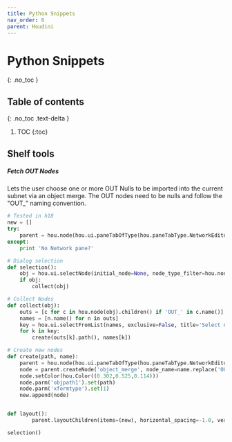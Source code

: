 ```yaml
---
title: Python Snippets
nav_order: 6
parent: Houdini
---
```


# Python Snippets
{: .no_toc }

## Table of contents
{: .no_toc .text-delta }

1. TOC
{:toc}

## Shelf tools
##### Fetch OUT Nodes
Lets the user choose one or more OUT Nulls to be imported into the current subnet via an object merge. The OUT nodes need to be nulls and follow the "OUT_" naming convention.
```python
# Tested in h18
new = []
try:
    parent = hou.node(hou.ui.paneTabOfType(hou.paneTabType.NetworkEditor).pwd().path())
except:
    print 'No Network pane?'

# Dialog selection
def selection():
    obj = hou.ui.selectNode(initial_node=None, node_type_filter=hou.nodeTypeFilter.Obj, title='Select OBJ', multiple_select=False)
    if obj:
        collect(obj)

# Collect Nodes
def collect(obj):
    outs = [c for c in hou.node(obj).children() if 'OUT_' in c.name()]
    names = [n.name() for n in outs]
    key = hou.ui.selectFromList(names, exclusive=False, title='Select nodes to fetch', column_header="OUT Nodes", clear_on_cancel=True)
    for k in key:
        create(outs[k].path(), names[k])

# Create new nodes
def create(path, name):
    parent = hou.node(hou.ui.paneTabOfType(hou.paneTabType.NetworkEditor).pwd().path())
    node = parent.createNode('object_merge', node_name=name.replace('OUT_', 'IN_'))
    node.setColor(hou.Color((0.302,0.525,0.114)))
    node.parm('objpath1').set(path)
    node.parm('xformtype').set(1)
    new.append(node)


def layout():
        parent.layoutChildren(items=(new), horizontal_spacing=-1.0, vertical_spacing=0)

selection()
```
